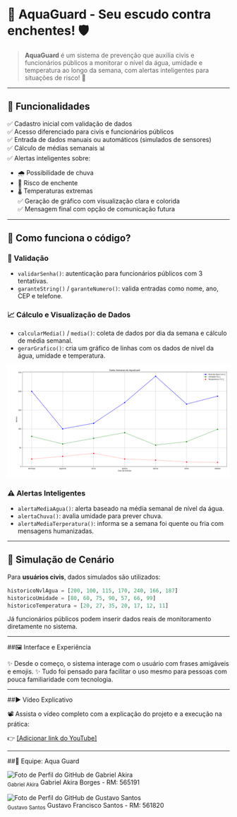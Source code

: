 # 🌊 AquaGuard - Seu escudo contra enchentes! 🛡️

> **AquaGuard** é um sistema de prevenção que auxilia civis e funcionários públicos a monitorar o nível da água, umidade e temperatura ao longo da semana, com alertas inteligentes para situações de risco! 🔔

---

## 🚀 Funcionalidades

✅ Cadastro inicial com validação de dados  
✅ Acesso diferenciado para civis e funcionários públicos  
✅ Entrada de dados manuais ou automáticos (simulados de sensores)  
✅ Cálculo de médias semanais 📊  
✅ Alertas inteligentes sobre:
- 🌧️ Possibilidade de chuva
- 🌊 Risco de enchente
- 🌡️ Temperaturas extremas  
✅ Geração de gráfico com visualização clara e colorida  
✅ Mensagem final com opção de comunicação futura

---

## 🧠 Como funciona o código?

### 🔐 Validação

- `validarSenha()`: autenticação para funcionários públicos com 3 tentativas.
- `garanteString()` / `garanteNumero()`: valida entradas como nome, ano, CEP e telefone.

### 📈 Cálculo e Visualização de Dados

- `calcularMedia()` / `media()`: coleta de dados por dia da semana e cálculo de média semanal.
- `gerarGrafico()`: cria um gráfico de linhas com os dados de nível da água, umidade e temperatura.
  
![Exemplo de gráfico](./images/graficoCivil.png)

### ⚠️ Alertas Inteligentes

- `alertaMediaAgua()`: alerta baseado na média semanal de nível da água.
- `alertaChuva()`: avalia umidade para prever chuva.
- `alertaMediaTerperatura()`: informa se a semana foi quente ou fria com mensagens humanizadas.

---

## 🧪 Simulação de Cenário

Para **usuários civis**, dados simulados são utilizados:
```python
historicoNvlAgua = [200, 100, 115, 170, 240, 166, 187]
historicoUmidade = [80, 60, 75, 90, 57, 66, 99]
historicoTemperatura = [20, 27, 35, 20, 17, 12, 11]
```
Já funcionários públicos podem inserir dados reais de monitoramento diretamente no sistema.

---

##🖼️ Interface e Experiência

✨ Desde o começo, o sistema interage com o usuário com frases amigáveis e emojis.
✨ Tudo foi pensado para facilitar o uso mesmo para pessoas com pouca familiaridade com tecnologia.

---

##▶️ Vídeo Explicativo

📽️ Assista o vídeo completo com a explicação do projeto e a execução na prática:

👉 [\[Adicionar link do YouTube\]](https://youtu.be/iqGGmcKvAhc)

---

##🤝 Equipe: Aqua Guard

<img src="https://avatars.githubusercontent.com/u/203848085?v=4" width="80px;" alt="Foto de Perfil do GitHub de Gabriel Akira"/><br /><sub>Gabriel Akira</sub>
Gabriel Akira Borges - RM: 565191

<img src="https://avatars.githubusercontent.com/u/205759608?v=4" width="80px;" alt="Foto de Perfil do GitHub de Gustavo Santos"/><br /><sub>Gustavo Santos</sub>
Gustavo Francisco Santos - RM: 561820
